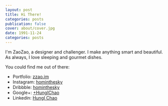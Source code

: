 ```yaml
---
layout: post
title: Hi There!
categories: posts
publication: false
cover: about/cover.jpg
date: 1991-11-24
categories: posts
---
```


I'm ZaoZao, a designer and challenger. I make anything smart and beautiful. As always, I love sleeping and gourmet dishes.

You could find me out of there:

- Portfolio: [zzao.im](http://zzao.im)
- Instagram: [hominthesky](https://instagram.com/hominthesky)
- Dribbble: [hominthesky](https://dribbble.com/hominthesky)
- Google+: [+HungIChao](https://plus.google.com/+HungIChao)
- Linkedin: [HungI Chao](https://linkedin.com/in/hungichao)
